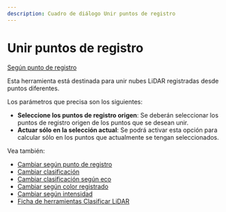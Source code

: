 ```yaml
---
description: Cuadro de diálogo Unir puntos de registro
---
```


# Unir puntos de registro

[Según punto de registro](./)

Esta herramienta está destinada para unir nubes LiDAR registradas desde puntos diferentes.

Los parámetros que precisa son los siguientes:

* **Seleccione los puntos de registro origen**: Se deberán seleccionar los puntos de registro origen de los puntos que se desean unir.
* **Actuar sólo en la selección actual**: Se podrá activar esta opción para calcular sólo en los puntos que actualmente se tengan seleccionados.

Vea también:

* [Cambiar según punto de registro](cambiar-segun-punto-de-registro.md)
* [Cambiar clasificación](../segun-clasificacion-lidar/cambiar-clasificacion.md)
* [Cambiar clasificación según eco](../segun-eco-lidar/cambiar-clasificacion-segun-eco.md)
* [Cambiar según color registrado](../segun-color-registrado/cambiar-segun-color-registrado.md)
* [Cambiar según intensidad](../segun-intensidad/cambiar-segun-intensidad.md)
* [Ficha de herramientas Clasificar LiDAR](../../fichas-de-herramientas/ficha-de-herramientas-clasificar-lidar.md)


